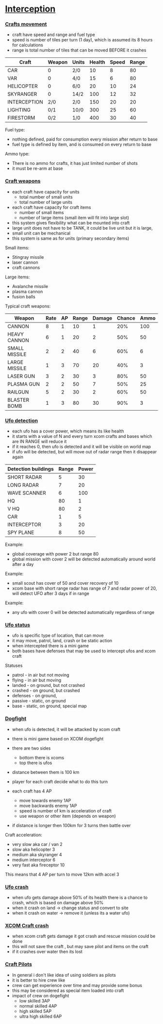 
# [Interception]() 

### [Crafts movement]()

- craft have speed and range and fuel type
- speed is number of tiles per turn (1 day), which is assumed its 8 hours for calculations
- range is total number of tiles that can be moved BEFORE it crashes

| Craft        | Weapon | Units | Health | Speed | Range | 
|--------------|--------|-------|--------|-------|-------|
| CAR          | 0      | 2/0   | 10     | 8     | 80    |
| VAR          | 0      | 4/0   | 15     | 6     | 80    |
| HELICOPTER   | 0      | 6/0   | 20     | 10    | 24    |
| SKYRANGER    | 0      | 14/2  | 100    | 12    | 32    |
| INTERCEPTION | 2/0    | 2/0   | 150    | 20    | 20    |
| LIGHTING     | 0/1    | 10/0  | 300    | 25    | 60    |
| FIRESTORM    | 0/2    | 1/0   | 400    | 30    | 40    |

Fuel type:
- nothing defined, paid for consumption every mission after return to base
- fuel type is defined by item, and is consumed on every return to base

Ammo type: 
- There is no ammo for crafts, it has just limited number of shots
- it must be re-arm at base 

### [Craft weapons]()

- each craft have capacity for units
  - total number of small units
  - total number of large units
- each craft have capacity for craft items
  - number of small items
  - number of large items (small item will fit into large slot)
- this system gives flexibility what can be mounted into craft
- large unit does not have to be TANK, it could be live unit but it is large, 
- small unit can be mechanical
- this system is same as for units (primary secondary items)

Small items:
- Stingray missile
- laser cannon
- craft cannons

Large items:
- Avalanche missile
- plasma cannon
- fusion balls

Typical craft weapons:

| Weapon        | Rate | AP | Range | Damage | Chance | Ammo   | 
|---------------|------|----|-------|--------|--------|--------|
| CANNON        | 8    | 1  | 10    | 1      | 20%    | 100    |
| HEAVY CANNON  | 6    | 1  | 20    | 2      | 50%    | 50     |
| SMALL MISSILE | 2    | 2  | 40    | 6      | 60%    | 6      |
| LARGE MISSILE | 1    | 3  | 70    | 20     | 40%    | 3      |
| LASER GUN     | 3    | 2  | 30    | 3      | 80%    | 50     |
| PLASMA GUN    | 2    | 2  | 50    | 7      | 50%    | 25     |
| RAILGUN       | 5    | 2  | 30    | 2      | 60%    | 50     |
| BLASTER BOMB  | 1    | 3  | 80    | 30     | 90%    | 3      |


### [Ufo detection]()

- each ufo has a cover power, which means its like health
- it starts with a value of N and every turn xcom crafts and bases which are IN RANGE will reduce it
- if it reaches 0, then ufo is detected and it will be visible on world map
- if ufo will be detected, but will move out of radar range then it disappear again

| Detection buildings | Range | Power |
|---------------------|-------|-------|
| SHORT RADAR         | 5     | 30    |
| LONG RADAR          | 7     | 20    |
| WAVE SCANNER        | 6     | 100   |
| HQ                  | 80    | 1     |
| V HQ                | 80    | 2     |
| CAR                 | 1     | 5     |
| INTERCEPTOR         | 3     | 20    |
| SPY PLANE           | 8     | 50    |

Example:
- global coverage with power 2 but range 80 
- global mission with cover 2 will be detected automatically around world after a day

Example:
- small scout has cover of 50 and cover recovery of 10
- xcom base with short range radar has range of 7 and radar power of 20, will detect UFO after 3 days if in range

Example: 
- any ufo with cover 0 will be detected automatically regardless of range

### [Ufo status]()

- ufo is specific type of location, that can move
- it may move, patrol, land, crash or be static action
- when intercepted there is a mini game
- both bases have defenses that may be used to intercept ufos and xcom craft

Statuses
- patrol    - in air but not moving
- flying    - in air but moving
- landed    - on ground, but not crashed
- crashed   - on ground, but crashed
- defenses  - on ground,
- passive   - static, on ground
- base      - static, on ground, special map

### [Dogfight]()

- when ufo is detected, it will be attacked by xcom craft
- there is mini game based on XCOM dogefight

- there are two sides
  - bottom there is xcoms 
  - top there is ufos 
- distance between them is 100 km
- player for each craft decide what to do this turn
- each craft has 4 AP 
   - move towards enemy 1AP
   - move backwards enemy 1AP
   - speed is number of km is acceleration of craft
   - use weapon or other item (depends on weapon)
- if distance is longer then 100km for 3 turns then battle over

Craft acceleration:
 - very slow aka car / van    2
 - slow aka helicopter        3
 - medium aka skyranger       4
 - medium interceptor         6
 - very fast aka fireceptor   10

This means that 4 AP per turn to move 12km with accel 3



### [Ufo crash]()

- when ufo gets damage above 50% of its health there is a chance to crash, which is based on damage above 50% 
- when it crash on land -> change status and convert to site
- when it crash on water -> remove it (unless its a water ufo)

### [XCOM Craft crash]()

- when xcom craft gets damage it got crash and rescue mission could be done
- this will not save the craft , but may save pilot and items on the craft
- if it crashes over water then its lost

### [Craft Pilots]()

- In general i don't like idea of using soldiers as pilots
- it is better to hire crew like 
- crew can get experience over time and may provide some bonus
- this may be considered as special item loaded into craft
- impact of crew on dogefight
  - low skilled 3AP
  - normal skilled 4AP
  - high skilled 5AP
  - ultra high skilled 6AP
